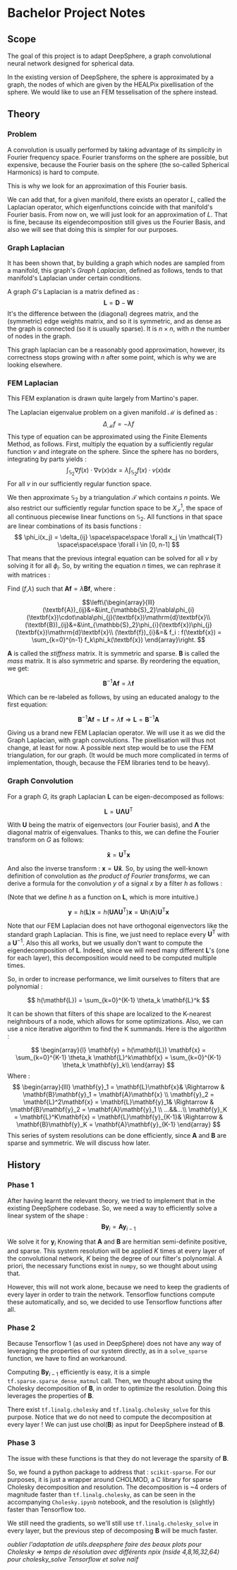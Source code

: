 # Bachelor Project Notes
## Scope
The goal of this project is to adapt DeepSphere, a graph convolutional neural network designed for spherical data.

In the existing version of DeepSphere, the sphere is approximated by a graph, the nodes of which are given by the HEALPix pixellisation of the sphere. We would like to use an FEM tesselisation of the sphere instead.

## Theory
### Problem
A convolution is usually performed by taking advantage of its simplicity in Fourier frequency space. Fourier transforms on the sphere are possible, but expensive, because the Fourier basis on the sphere (the so-called Spherical Harmonics) is hard to compute.

This is why we look for an approximation of this Fourier basis.

We can add that, for a given manifold, there exists an operator $L$, called the Laplacian operator, which eigenfunctions coincide with that manifold's Fourier basis. From now on, we will just look for an approximation of $L$. That is fine, because its eigendecomposition still gives us the Fourier Basis, and also we will see that doing this is simpler for our purposes.

### Graph Laplacian
It has been shown that, by building a graph which nodes are sampled from a manifold, this graph's *Graph Laplacian*, defined as follows, tends to that manifold's Laplacian under certain conditions.

A graph $G$'s Laplacian is a matrix defined as :
$$ \textbf{L} = \textbf{D} - \textbf{W} $$
It's the difference between the (diagonal) degrees matrix, and the (symmetric) edge weights matrix, and so it is symmetric, and as dense as the graph is connected (so it is usually sparse). It is $n \times n$, with $n$ the number of nodes in the graph.

This graph laplacian can be a reasonably good approximation, however, its correctness stops growing with $n$ after some point, which is why we are looking elsewhere.

### FEM Laplacian
This FEM explanation is drawn quite largely from Martino's paper.

The Laplacian eigenvalue problem on a given manifold $\mathcal{M}$ is defined as :
$$ \Delta_\mathcal{M}f = -\lambda f $$
This type of equation can be approximated using the Finite Elements Method, as follows.
First, multiply the equation by a sufficiently regular function $v$ and integrate on the sphere. Since the sphere has no borders, integrating by parts yields :
$$ \int_{\mathbb{S}_2} \nabla f(x) \cdot \nabla v(x)\mathrm{d}x = \lambda \int_{\mathbb{S}_2}  f(x) \cdot v(x)\mathrm{d}x $$
For all $v$ in our sufficiently regular function space.

We then approximate $\mathbb{S}_2$ by a triangulation $\mathcal{T}$ which contains $n$ points. We also restrict our sufficiently regular function space to be $X^1_\mathcal{T}$, the space of all continuous piecewise linear functions on $\mathbb{S}_2$. All functions in that space are linear combinations of its basis functions :
$$ \phi_i(x_j) = \delta_{ij} \space\space\space \forall x_j \in \mathcal{T} \space\space\space \forall i \in [0, n-1] $$

That means that the previous integral equation can be solved for all $v$ by solving it for all $\phi_i$. So, by writing the equation $n$ times, we can rephrase it with matrices :

Find ($f$,$\lambda$) such that $\textbf{Af} = \lambda\textbf{Bf}$, where :

$$\left\{\begin{array}{lll}
(\textbf{A})_{ij}&=&\int_{\mathbb{S}_2}\nabla\phi_{i}(\textbf{x})\cdot\nabla\phi_{j}(\textbf{x})\mathrm{d}\textbf{x}\\
(\textbf{B})_{ij}&=&\int_{\mathbb{S}_2}\phi_{i}(\textbf{x})\phi_{j}(\textbf{x})\mathrm{d}\textbf{x}\\
(\textbf{f})_{i}&=& f_i : f(\textbf{x}) = \sum_{k=0}^{n-1} f_k\phi_k(\textbf{x})
\end{array}\right. $$

$\textbf{A}$ is called the *stiffness* matrix. It is symmetric and sparse. $\textbf{B}$ is called the *mass* matrix. It is also symmetric and sparse. By reordering the equation, we get:

$$\textbf{B}^{-1}\textbf{Af} = \lambda\textbf{f}$$

Which can be re-labeled as follows, by using an educated analogy to the first equation:

$$\textbf{B}^{-1}\textbf{Af} = \textbf{Lf} = \lambda\textbf{f} \Rightarrow \textbf{L} = \textbf{B}^{-1}\textbf{A}$$

Giving us a brand new FEM Laplacian operator. We will use it as we did the Graph Laplacian, with graph convolutions. The pixellisation will thus not change, at least for now. A possible next step would be to use the FEM triangulation, for our graph. (It would be much more complicated in terms of implementation, though, because the FEM libraries tend to be heavy).

### Graph Convolution
For a graph $G$, its graph Laplacian $\textbf{L}$ can be eigen-decomposed as follows:

$$ \textbf{L} = \mathbf{U\Lambda U}^\mathrm{T} $$

With $\mathbf{U}$ being the matrix of eigenvectors (our Fourier basis), and $\mathbf{\Lambda}$ the diagonal matrix of eigenvalues. Thanks to this, we can define the Fourier transform on $G$ as follows:

$$ \mathbf{\hat x} = \mathbf{U}^\mathrm{T}\mathbf{x} $$

And also the inverse transform : $\mathbf{x} = \mathbf{U}\mathbf{\hat x}$. So, by using the well-known definition of convolution as *the product of Fourier transforms*, we can derive a formula for the convolution $y$ of a signal $x$ by a filter $h$ as follows :

(Note that we define $h$ as a function on $\mathbf{L}$, which is more intuitive.)

$$ \mathbf{y} = h(\mathbf{L}) \mathbf{x} = h (\mathbf{U\Lambda U}^\mathrm{T}) \mathbf{x} = \mathbf{U}h(\mathbf{\Lambda})\mathbf{U}^\mathrm{T}\mathbf{x} $$

Note that our FEM Laplacian does not have orthogonal eigenvectors like the standard graph Laplacian. This is fine, we just need to replace every $\mathbf{U}^\mathrm{T}$ with a $\mathbf{U}^\mathrm{-1}$.
Also this all works, but we usually don't want to compute the eigendecomposition of $\mathbf{L}$. Indeed, since we will need many different $\mathbf{L}$'s (one for each layer), this decomposition would need to be computed multiple times.

So, in order to increase performance, we limit ourselves to filters that are polynomial :

$$ h(\mathbf{L}) = \sum_{k=0}^{K-1} \theta_k \mathbf{L}^k $$

It can be shown that filters of this shape are localized to the K-nearest neighnbours of a node, which allows for some optimizations. Also, we can use a nice iterative algorithm to find the K summands. Here is the algorithm :

$$
\begin{array}{l}
\mathbf{y} = h(\mathbf{L}) \mathbf{x} = \sum_{k=0}^{K-1} \theta_k \mathbf{L}^k\mathbf{x} = \sum_{k=0}^{K-1} \theta_k \mathbf{y}_k\\
\end{array}
$$
Where :
$$
\begin{array}{lll}
\mathbf{y}_1 = \mathbf{L}\mathbf{x}& \Rightarrow & \mathbf{B}\mathbf{y}_1 = \mathbf{A}\mathbf{x} \\
\mathbf{y}_2 = \mathbf{L}^2\mathbf{x} = \mathbf{L}\mathbf{y}_1& \Rightarrow & \mathbf{B}\mathbf{y}_2 = \mathbf{A}\mathbf{y}_1 \\
...&&...\\
\mathbf{y}_K = \mathbf{L}^K\mathbf{x} = \mathbf{L}\mathbf{y}_{K-1}& \Rightarrow & \mathbf{B}\mathbf{y}_K = \mathbf{A}\mathbf{y}_{K-1}
\end{array}
$$
This series of system resolutions can be done efficiently, since $\mathbf{A}$ and $\mathbf{B}$ are sparse and symmetric. We will discuss how later.

## History
### Phase 1
After having learnt the relevant theory, we tried to implement that in the existing DeepSphere codebase. So, we need a way to efficiently solve a linear system of the shape :
$$ \textbf{By}_i = \textbf{Ay}_{i-1} $$

We solve it for $\textbf{y}_i$ Knowing that $\textbf{A}$ and $\textbf{B}$ are hermitian semi-definite positive, and sparse. This system resolution will be applied $K$ times at every layer of the convolutional network, $K$ being the degree of our filter's polynomial. A priori, the necessary functions exist in `numpy`, so we thought about using that.

However, this will not work alone, because we need to keep the gradients of every layer in order to train the network. Tensorflow functions compute these automatically, and so, we decided to use Tensorflow functions after all.

### Phase 2
Because Tensorflow 1 (as used in DeepSphere) does not have any way of leveraging the properties of our system directly, as in a `solve_sparse` function, we have to find an workaround.

Computing $\textbf{By}_{i-1}$ efficiently is easy, it is a simple `tf.sparse.sparse_dense_matmul` call. Then, we thought about using the Cholesky decomposition of $\textbf{B}$, in order to optimize the resolution. Doing this leverages the properties of $\textbf{B}$.

There exist `tf.linalg.cholesky` and `tf.linalg.cholesky_solve` for this purpose. Notice that we do not need to compute the decomposition at every layer ! We can just use $\mathrm{chol}(\textbf{B})$ as input for DeepSphere instead of $\textbf{B}$.

### Phase 3
The issue with these functions is that they do not leverage the sparsity of $\textbf{B}$.

So, we found a python package to address that : `scikit-sparse`. For our purposes, it is just a wrapper around CHOLMOD, a C library for sparse Cholesky decomposition and resolution.
The decomposition is ~4 orders of magnitude faster than `tf.linalg.cholesky`, as can be seen in the accompanying `Cholesky.ipynb` notebook, and the resolution is (slightly) faster than Tensorflow too.

We still need the gradients, so we'll still use `tf.linalg.cholesky_solve` in every layer, but the previous step of decomposing $\textbf{B}$ will be much faster.

*oublier l'adaptation de utils.deepsphere*
*faire des beaux plots pour Cholesky => temps de résolution avec différents npix (nside 4,8,16,32,64) pour cholesky_solve Tensorflow et solve naïf*
